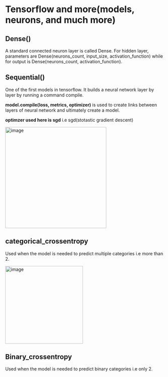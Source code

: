 # Tensorflow and more(models, neurons, and much more)

## Dense()
A standard connected neuron layer is called Dense. For hidden layer, parameters are Dense(neurons_count, input_size, activation_function) while for output is 
Dense(neurons_count, activation_function).

## Sequential()
One of the first models in tensorflow. It builds a neural network layer by layer by running a command compile.

**model.compile(loss, metrics, optimizer)** is used to create links between layers of neural network and ultimately create a model.

**optimzer used here is sgd** i.e sgd(stotastic gradient descent)

<img width="320" alt="image" src="https://github.com/AbdulHadi806/Machine-learning-Basic-notes/assets/113926529/27f9b346-59a7-42b8-8dd1-81e74fd0c218">

## categorical_crossentropy
Used when the model is needed to predict multiple categories i.e more than 2.

<img width="246" alt="image" src="https://github.com/AbdulHadi806/Machine-learning-Basic-notes/assets/113926529/a70c9c5d-f41b-4d38-8dc3-2c47f88e3da6">

## Binary_crossentropy

Used when the model is needed to predict binary categories i.e only 2.
